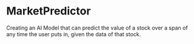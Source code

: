 # MarketPredictor
Creating an AI Model that can predict the value of a stock over a span of any time the user puts in, given the data of that stock. 
